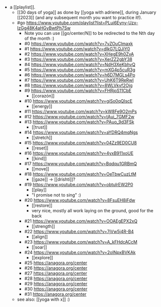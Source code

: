 - a [[playlist]].
  - [[30 days of yoga]] as done by [[yoga with adriene]], during January [[2023]] (and any subsequent month you want to practice it!).
  - #go https://www.youtube.com/playlist?list=PLui6Eyny-Uzx-IzGg48K4aHGyBwtPh7Sw
    - Note you can use [[go/center/N]] to be redirected to the Nth day of the month :)
    - #0 https://www.youtube.com/watch?v=7vZOuClmaxk
    - #1 https://www.youtube.com/watch?v=dlkG7LQJjY0
    - #2 https://www.youtube.com/watch?v=XHegE9h0ZvA
    - #3 https://www.youtube.com/watch?v=XerZZ2gbY38
    - #4 https://www.youtube.com/watch?v=NdH3XeKbhvQ
    - #5 https://www.youtube.com/watch?v=mXG4p5cuR3g
    - #6 https://www.youtube.com/watch?v=h6D7MGLs4Po
    - #7 https://www.youtube.com/watch?v=UhK6T9ReRwI
    - #8 https://www.youtube.com/watch?v=8WLVkyf2Ojg
    - #9 https://www.youtube.com/watch?v=FHRjpS11CbE
      - [[corazón]]
    - #10 https://www.youtube.com/watch?v=giSo0qQIscE
      - [[energy]]
    - #11 https://www.youtube.com/watch?v=kW8Fe9O2mPs
    - #12 https://www.youtube.com/watch?v=tAui_7GMF2w
    - #13 https://www.youtube.com/watch?v=PAuo_9d3FSk
      - [[trust]]
    - #14 https://www.youtube.com/watch?v=aYDRQ4mqNgs
      - [[stretch]]
    - #15 https://www.youtube.com/watch?v=04Zz9ED0CU8
      - [[reset]]
    - #16 https://www.youtube.com/watch?v=4yxB911xoUE
      - [[kind]]
    - #17 https://www.youtube.com/watch?v=Bqdqu1GRBmQ
      - [[move]]
    - #18 https://www.youtube.com/watch?v=OeTbwCuzLtM
      - [[gaze]] -> [[drishti]]?
    - #19 https://www.youtube.com/watch?v=obtulrEW2P0
      -  [[play]]
      - "I promise not to sing" :)
    - #20 https://www.youtube.com/watch?v=8FsuEH8iFdw
      - [[restore]]
      - very nice, mostly all work laying on the ground, good for the back
    - #21 https://www.youtube.com/watch?v=OOAEgEPX2xQ
      - [[strength]]
    - #22 https://www.youtube.com/watch?v=7jVw5j4R-B4
      - [[align]]
    - #23 https://www.youtube.com/watch?v=A_kFHdcACcM
      - [[soar]]
    - #24 https://www.youtube.com/watch?v=2oINpxBVKAk
      - [[explore]]
    - #25 https://anagora.org/center
    - #26 https://anagora.org/center
    - #27 https://anagora.org/center
    - #28 https://anagora.org/center
    - #29 https://anagora.org/center
    - #30 https://anagora.org/center
    - #31 https://anagora.org/center
  - see also: [[yoga with x]] :)
